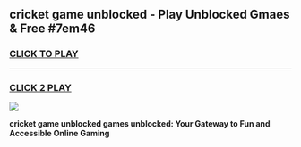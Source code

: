 
## cricket game unblocked - Play Unblocked Gmaes & Free #7em46
<h3>
<a href="https://news.freeplayer.one?title=cricket_game_unblocked&ref=03M">CLICK TO PLAY</a></h3>
<hr>

<h3>
<a href="https://news.freeplayer.one?title=cricket_game_unblocked&ref=03M">CLICK 2 PLAY</a>
  
</h3>

<a href="https://news.freeplayer.one?title=cricket_game_unblocked&ref=03M"><img src="https://clearcache.store/games.png"></a>


**cricket game unblocked games unblocked: Your Gateway to Fun and Accessible Online Gaming**
